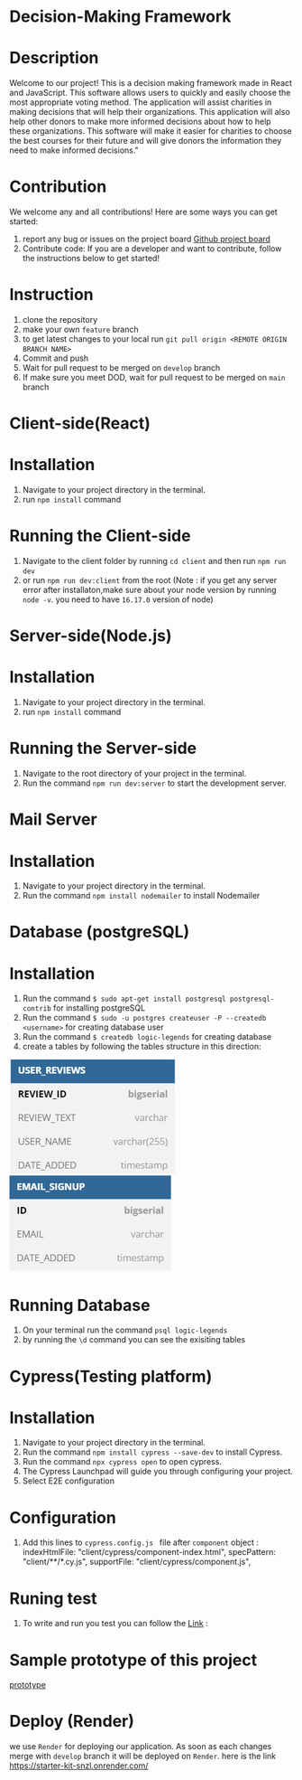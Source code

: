 # Decision-Making Framework
# Description
Welcome to our project!
This is a decision making framework made in React and JavaScript. This software allows users to quickly and easily choose the most appropriate voting method.
The application will assist charities in making decisions that will help their organizations. This application will also help other donors to make more informed decisions about how to help these organizations. This software will make it easier for charities to choose the best courses for their future and will give donors the information they need to make informed decisions."

# Contribution
We welcome any and all contributions! Here are some ways you can get started:
1. report any bug or issues on the project board [Github project board](https://github.com/orgs/Logic-Legends/projects/1/views/1) 
2. Contribute code: If you are a developer and want to contribute, follow the instructions below to get started!

# Instruction
1. clone the repository
2. make your own `feature` branch
3. to get latest changes to your local run `git pull origin <REMOTE ORIGIN BRANCH NAME>`
3. Commit and push
4. Wait for pull request to be merged on ``develop`` branch
5. If make sure you meet DOD, wait for pull request to be merged on `main` branch

# Client-side(React)
# Installation  
1. Navigate to your project directory in the terminal.
2. run `npm install` command 
# Running the Client-side
1. Navigate to the client folder by running `cd client` and then run `npm run dev`
2. or run `npm run dev:client` from the root
(Note : if you get any server error after installaton,make sure about your node version by running `node -v`. you need to have `16.17.0` version of node)

# Server-side(Node.js)
# Installation
1. Navigate to your project directory in the terminal.
2. run `npm install` command 
# Running the Server-side
1. Navigate to the root directory of your project in the terminal.
2. Run the command `npm run dev:server` to start the development server.

# Mail Server
# Installation
1. Navigate to your project directory in the terminal.
2. Run the command `npm install nodemailer` to install Nodemailer

# Database (postgreSQL)
# Installation
1. Run the command `$ sudo apt-get install postgresql postgresql-contrib` for installing postgreSQL
2. Run the command `$ sudo -u postgres createuser -P --createdb <username>` for creating database user
3. Run the command `$ createdb logic-legends` for creating database
4. create a tables by following the tables structure in this direction:


![User_review table](./server/db-scripts/tables/user_review.png)
![Sign-up table](./server/db-scripts/tables/email_signup.png)


# Running Database
1. On your terminal run the command `psql logic-legends`
2. by running the `\d` command you can see the exisiting tables

# Cypress(Testing platform)
# Installation
1. Navigate to your project directory in the terminal.
2. Run the command `npm install cypress --save-dev` to install Cypress.
3. Run the command `npx cypress open` to open cypress.
4. The Cypress Launchpad will guide you through configuring your project.
5. Select E2E configuration

# Configuration
1. Add this lines to `cypress.config.js ` file after `component` object :
        indexHtmlFile: "client/cypress/component-index.html",
		specPattern: "client/**/*.cy.js",
		supportFile: "client/cypress/component.js",
# Runing test
1. To write and run you test you can follow the [Link](https://docs.cypress.io/guides/end-to-end-testing/writing-your-first-end-to-end-test) :
 

# Sample prototype of this project
[prototype](https://www.figma.com/proto/9rJSROPIeYhrtHArqIPWwp/Decision-Making-Framework-Luan?node-id=243%3A173&scaling=min-zoom&page-id=0%3A1&starting-point-node-id=243%3A173)


# Deploy (Render)
we use `Render` for deploying our application. As soon as each changes merge with `develop` branch it will be deployed on `Render`. here is the link https://starter-kit-snzl.onrender.com/



